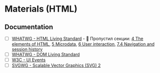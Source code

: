 # Materials (HTML)

## Documentation
- [ ] [WHATWG - HTML Living Standard](https://html.spec.whatwg.org/multipage) - 🚧 Пропустил секции: [4 The elements of HTML](https://html.spec.whatwg.org/multipage/#toc-semantics), [5 Microdata](https://html.spec.whatwg.org/multipage/#toc-semantics), [6 User interaction](https://html.spec.whatwg.org/multipage/#toc-editing), [7.4 Navigation and session history](https://html.spec.whatwg.org/multipage/browsing-the-web.html#navigation-and-session-history)
- [ ] [WHATWG - DOM Living Standard](https://dom.spec.whatwg.org/)
- [ ] [W3C - UI Events](https://w3c.github.io/uievents/)
- [ ] [SVGWG - Scalable Vector Graphics (SVG) 2](https://svgwg.org/svg2-draft/)
